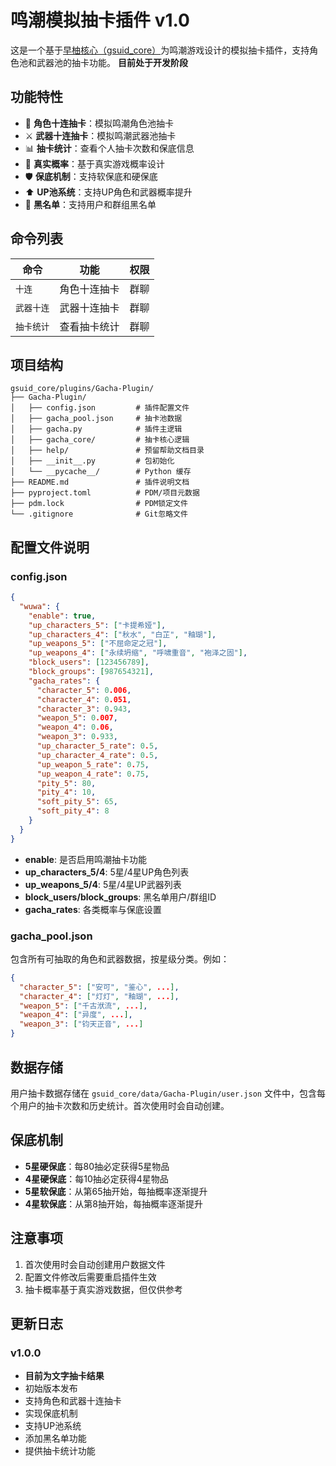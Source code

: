 # 鸣潮模拟抽卡插件 v1.0

这是一个基于[早柚核心（gsuid_core）](https://docs.sayu-bot.com/)为鸣潮游戏设计的模拟抽卡插件，支持角色池和武器池的抽卡功能。
**目前处于开发阶段**

## 功能特性

- 🎯 **角色十连抽卡**：模拟鸣潮角色池抽卡
- ⚔️ **武器十连抽卡**：模拟鸣潮武器池抽卡
- 📊 **抽卡统计**：查看个人抽卡次数和保底信息
- 🎲 **真实概率**：基于真实游戏概率设计
- 🛡️ **保底机制**：支持软保底和硬保底
- ⬆️ **UP池系统**：支持UP角色和武器概率提升
- 🚫 **黑名单**：支持用户和群组黑名单

## 命令列表

| 命令       | 功能           | 权限 |
|------------|----------------|------|
| `十连`     | 角色十连抽卡   | 群聊 |
| `武器十连` | 武器十连抽卡   | 群聊 |
| `抽卡统计` | 查看抽卡统计   | 群聊 |

## 项目结构

```
gsuid_core/plugins/Gacha-Plugin/
├── Gacha-Plugin/
│   ├── config.json         # 插件配置文件
│   ├── gacha_pool.json     # 抽卡池数据
│   ├── gacha.py            # 插件主逻辑
│   ├── gacha_core/         # 抽卡核心逻辑
│   ├── help/               # 预留帮助文档目录
│   ├── __init__.py         # 包初始化
│   └── __pycache__/        # Python 缓存
├── README.md               # 插件说明文档
├── pyproject.toml          # PDM/项目元数据
├── pdm.lock                # PDM锁定文件
└── .gitignore              # Git忽略文件
```

## 配置文件说明

### config.json

```json
{
  "wuwa": {
    "enable": true,
    "up_characters_5": ["卡提希娅"],
    "up_characters_4": ["秋水", "白芷", "釉瑚"],
    "up_weapons_5": ["不屈命定之冠"],
    "up_weapons_4": ["永续坍缩", "呼啸重音", "袍泽之固"],
    "block_users": [123456789],
    "block_groups": [987654321],
    "gacha_rates": {
      "character_5": 0.006,
      "character_4": 0.051,
      "character_3": 0.943,
      "weapon_5": 0.007,
      "weapon_4": 0.06,
      "weapon_3": 0.933,
      "up_character_5_rate": 0.5,
      "up_character_4_rate": 0.5,
      "up_weapon_5_rate": 0.75,
      "up_weapon_4_rate": 0.75,
      "pity_5": 80,
      "pity_4": 10,
      "soft_pity_5": 65,
      "soft_pity_4": 8
    }
  }
}
```
- **enable**: 是否启用鸣潮抽卡功能
- **up_characters_5/4**: 5星/4星UP角色列表
- **up_weapons_5/4**: 5星/4星UP武器列表
- **block_users/block_groups**: 黑名单用户/群组ID
- **gacha_rates**: 各类概率与保底设置

### gacha_pool.json

包含所有可抽取的角色和武器数据，按星级分类。例如：

```json
{
  "character_5": ["安可", "鉴心", ...],
  "character_4": ["灯灯", "釉瑚", ...],
  "weapon_5": ["千古洑流", ...],
  "weapon_4": ["异度", ...],
  "weapon_3": ["钧天正音", ...]
}
```

## 数据存储

用户抽卡数据存储在 `gsuid_core/data/Gacha-Plugin/user.json` 文件中，包含每个用户的抽卡次数和历史统计。首次使用时会自动创建。

## 保底机制

- **5星硬保底**：每80抽必定获得5星物品
- **4星硬保底**：每10抽必定获得4星物品
- **5星软保底**：从第65抽开始，每抽概率逐渐提升
- **4星软保底**：从第8抽开始，每抽概率逐渐提升

## 注意事项

1. 首次使用时会自动创建用户数据文件
2. 配置文件修改后需要重启插件生效
3. 抽卡概率基于真实游戏数据，但仅供参考

## 更新日志

### v1.0.0
- **目前为文字抽卡结果**
- 初始版本发布
- 支持角色和武器十连抽卡
- 实现保底机制
- 支持UP池系统
- 添加黑名单功能
- 提供抽卡统计功能 
